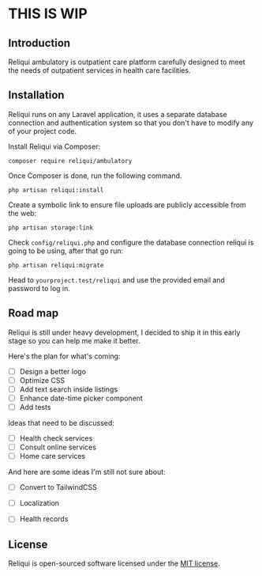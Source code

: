 # THIS IS WIP

## Introduction

Reliqui ambulatory is outpatient care platform carefully designed to meet the needs of outpatient services in health care facilities.

## Installation

Reliqui runs on any Laravel application, it uses a separate database connection and authentication system so that you don't have to modify any of your project code.

Install Reliqui via Composer:

```
composer require reliqui/ambulatory
```

Once Composer is done, run the following command.

```
php artisan reliqui:install
```

Create a symbolic link to ensure file uploads are publicly accessible from the web:

```
php artisan storage:link
```

Check `config/reliqui.php` and configure the database connection reliqui is going to be using, after that go run:

```
php artisan reliqui:migrate
```

Head to `yourproject.test/reliqui` and use the provided email and password to log in.

## Road map

Reliqui is still under heavy development, I decided to ship it in this early stage so you can help me make it better.

Here's the plan for what's coming:

- [ ] Design a better logo
- [ ] Optimize CSS
- [ ] Add text search inside listings
- [ ] Enhance date-time picker component
- [ ] Add tests

Ideas that need to be discussed:

- [ ] Health check services
- [ ] Consult online services
- [ ] Home care services

And here are some ideas I'm still not sure about:

- [ ] Convert to TailwindCSS
- [ ] Localization
- [ ] Health records


## License

Reliqui is open-sourced software licensed under the [MIT license](https://opensource.org/licenses/MIT).
